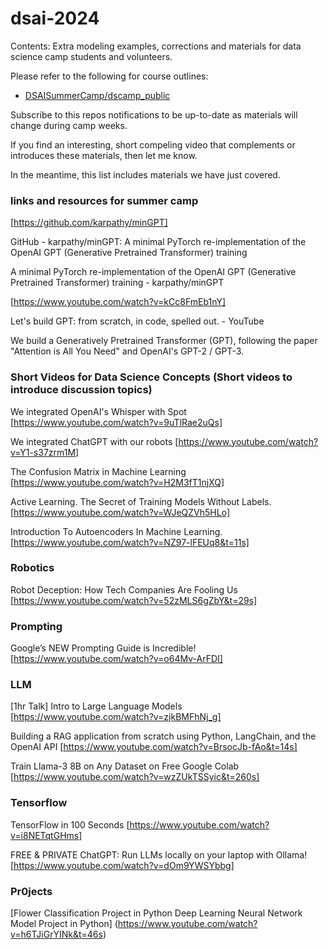 # dsai-2024

Contents: Extra modeling examples, corrections and materials for data science camp students and volunteers.

Please refer to the following for course outlines:

  * [DSAISummerCamp/dscamp_public](https://github.com/DSAISummerCamp/dscamp_public)

Subscribe to this repos notifications to be up-to-date as materials will change during camp weeks.

If you find an interesting, short compeling video that complements or introduces these materials, then let me know.

In the meantime, this list includes materials we have just covered.

### links and resources for summer camp

[https://github.com/karpathy/minGPT]

GitHub - karpathy/minGPT: A minimal PyTorch re-implementation of the OpenAI GPT (Generative Pretrained Transformer) training

A minimal PyTorch re-implementation of the OpenAI GPT (Generative Pretrained Transformer) training - karpathy/minGPT


[https://www.youtube.com/watch?v=kCc8FmEb1nY]

Let's build GPT: from scratch, in code, spelled out. - YouTube

We build a Generatively Pretrained Transformer (GPT), following the paper "Attention is All You Need" and OpenAI's GPT-2 / GPT-3.


### Short Videos for Data Science Concepts (Short videos to introduce discussion topics)

We integrated OpenAI's Whisper with Spot
[https://www.youtube.com/watch?v=9uTlRae2uQs]

We integrated ChatGPT with our robots
[https://www.youtube.com/watch?v=Y1-s37zrm1M]

The Confusion Matrix in Machine Learning
[https://www.youtube.com/watch?v=H2M3fT1njXQ]

Active Learning. The Secret of Training Models Without Labels.
[https://www.youtube.com/watch?v=WJeQZVh5HLo]

Introduction To Autoencoders In Machine Learning.
[https://www.youtube.com/watch?v=NZ97-lFEUq8&t=11s]


### Robotics

Robot Deception: How Tech Companies Are Fooling Us
[https://www.youtube.com/watch?v=52zMLS6gZbY&t=29s]


### Prompting

Google’s NEW Prompting Guide is Incredible!
[https://www.youtube.com/watch?v=o64Mv-ArFDI]


###  LLM

[1hr Talk] Intro to Large Language Models
[https://www.youtube.com/watch?v=zjkBMFhNj_g]

Building a RAG application from scratch using Python, LangChain, and the OpenAI API
[https://www.youtube.com/watch?v=BrsocJb-fAo&t=14s]

Train Llama-3 8B on Any Dataset on Free Google Colab
[https://www.youtube.com/watch?v=wzZUkTSSyic&t=260s]


###  Tensorflow

TensorFlow in 100 Seconds
[https://www.youtube.com/watch?v=i8NETqtGHms]

FREE & PRIVATE ChatGPT: Run LLMs locally on your laptop with Ollama!
[https://www.youtube.com/watch?v=dOm9YWSYbbg]

### Pr0jects


[Flower Classification Project in Python Deep Learning Neural Network Model Project in Python]
(https://www.youtube.com/watch?v=h6TJiGrYINk&t=46s)
